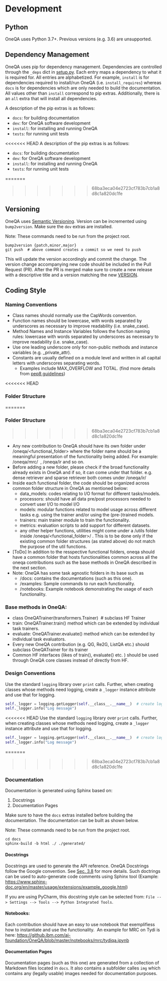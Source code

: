 # Development

## Python

OneQA uses Python 3.7+.  Previous versions (e.g. 3.6) are unsupported.

## Dependency Management

OneQA uses pip for dependency management. Dependencies are controlled through
the `_deps` dict in [setup.py](https://github.ibm.com/ai-foundation/OneQA/blob/master/setup.py). 
Each entry maps a dependency to what it is required for.  All entries are alphabetized.
For example, `install` is for dependencies required to install/run OneQA (i.e. `install_requires`) 
whereas `docs` is for dependencies which are only needed to build the documentation. 
All values other than `install` correspond to pip extras. 
Additionally, there is an `all` extra that will install all dependencies.

A description of the pip extras is as follows:
- `docs`: for building documentation
- `dev`: for OneQA software development
- `install`: for installing and running OneQA
- `tests`: for running unit tests

<<<<<<< HEAD
A description of the pip extras is as follows:
- `docs`: for building documentation
- `dev`: for OneQA software development
- `install`: for installing and running OneQA
- `tests`: for running unit tests

=======
>>>>>>> 68ba3eca04e2723cf783b7cb1a8d8c1a820dc1fe
## Versioning

OneQA uses [Semantic Versioning](https://semver.org/). Version can be incremented using `bump2version`.
Make sure the `dev` extras are installed.

Note: These commands need to be run from the project root.

```shell
bump2version {patch,minor,major}
git push  # above command creates a commit so we need to push
```

This will update the version accordingly and commit the change. 
The version change accompanying new code should be included in the Pull Request (PR). 
After the PR is merged make sure to create a new release with a descriptive title and
a version matching the new [VERSION](https://github.ibm.com/ai-foundation/OneQA/blob/master/VERSION).

## Coding Style

### Naming Conventions

- Class names should normally use the CapWords convention.
- Function names should be lowercase, with words separated by underscores as necessary to improve readability (i.e. snake_case).
- Method Names and Instance Variables follows the function naming rules: lowercase with words separated by underscores as necessary to improve readability (i.e. snake_case).
- Use one leading underscore only for non-public methods and instance variables (e.g. _private_attr).
- Constants are usually defined on a module level and written in all capital letters with underscores separating words. 
  - Examples include MAX_OVERFLOW and TOTAL. (find more details from [pep8 guidelines](https://peps.python.org/pep-0008/#class-names))


<<<<<<< HEAD
### Folder Structure
=======
### Folder Structure 

>>>>>>> 68ba3eca04e2723cf783b7cb1a8d8c1a820dc1fe
- Any new contribution to OneQA should have its own folder under /oneqa/<functional_folder> where the folder name should be a meaningful presentation of the functionality being added. For example: /oneqa/mrc/  , /oneqa/ir and so on.
- Before adding a new folder, please check if the broad functionality already exists in OneQA and if so, it can come under that folder. e.g. dense retriever and sparse retriever both comes under /oneqa/ir/
- Inside each functional folder, the code should be organized across common folder structure in OneQA as mentioned below:
  - data_models: codes relating to I/O format for different tasks/models.
  - processors: should have all data pre/post processors needed to convert user I/O to model I/O
  - models: modular functions related to model usage across different tasks e.g. using the trainer and/or using the (pre-)trained models.
  - trainers: main trainer module to train the functionality.
  - metrics: evaluation scripts to add support for different datasets.
  - any other helper functions, utilities might come under a /utils folder inside /oneqa/<functional_folder>/ . This is to be done only if the existing common folder structures (as stated above) do not match the purpose of the util functions. 
- [ToDo] In addition to the resspective functional folders, oneqa should have a common folder that hosts functionalities common across all the oneqa contributions such as the base methods in OneQA described in the next section.
- Note: OneQA has some task agnostic folders in its base such as 
  - /docs: contains the documentations (such as this one).
  - /examples: Sample commands to run each functionality. 
  - /notebooks: Example notebook demonstrating the usage of each functionality. 

### Base methods in OneQA:
- class OneQATrainer(transformers.Trainer)  # subclass HF Trainer
- train: OneQATrainer.train() method which can be extended by individual task trainers.
- evaluate: OneQATrainer.evaluate() method which can be extended by individual task evaluators. 
- Every new OneQA contribution (e.g. QG, Re2G, ListQA etc.) should subclass OneQATrainer for its trainer
- Common HF interfaces (likes of train(), evaluate() etc. ) should be used through OneQA core classes instead of directly from HF.  

### Design Conventions

Use the standard `logging` library over `print` calls.
Further, when creating classes whose methods need logging, create a 
`_logger` instance attribute and use that for logging.

```python
self._logger = logging.getLogger(self.__class__.__name__)  # create logger
self._logger.info("Log message")
```

<<<<<<< HEAD
Use the standard `logging` library over `print` calls.
Further, when creating classes whose methods need logging, create a 
`_logger` instance attribute and use that for logging.

```python
self._logger = logging.getLogger(self.__class__.__name__)  # create logger
self._logger.info("Log message")
```

=======
>>>>>>> 68ba3eca04e2723cf783b7cb1a8d8c1a820dc1fe
### Documentation

Documentation is generated using Sphinx based on:

1. Docstrings
2. Documentation Pages

Make sure to have the `docs` extras installed before building the documentation.
The documentation can be built as shown below.

Note: These commands need to be run from the project root.

```shell
cd docs
sphinx-build -b html ./ ./generated/
```

#### Docstrings
Docstrings are used to generate the API reference. 
OneQA Docstrings follow the Google convention. 
See [Sec. 3.8](https://google.github.io/styleguide/pyguide.html#38-comments-and-docstrings) for more details.
Such doctrings can be used to auto-generate code comments using Sphinx tool (Example: https://www.sphinx-doc.org/en/master/usage/extensions/example_google.html)

If you are using PyCharm, this docstring style can be selected from: `File --> Settings --> Tools --> Python Integrated Tools`.

#### Notebooks: 
Each contribution should have an easy to use notebook that exemplifiess how to instantiate and use the functionality. 
An example for MRC on Tydi is here: https://github.ibm.com/ai-foundation/OneQA/blob/master/notebooks/mrc/tydiqa.ipynb

#### Documentation Pages
Documentation pages (such as this one) are generated from a collection of Markdown files located
in `docs`. It also contains a subfolder calles `img` which contains any (legally usable) images needed for documentation purposes. 
